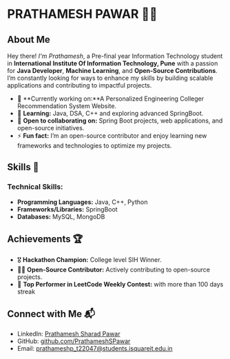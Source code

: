 
# PRATHAMESH PAWAR 👨‍💻

## About Me

Hey there! *I'm Prathamesh*, a Pre-final year Information Technology student in **International Institute Of Information Technology, Pune** with a passion for **Java Developer**, **Machine Learning**, and **Open-Source Contributions**. I’m constantly looking for ways to enhance my skills by building scalable applications and contributing to impactful projects.

- 🔭 **Currently working on:**A Personalized Engineering Colleger Recommendation System Website.
- 🌱 **Learning:** Java, DSA, C++ and exploring advanced SpringBoot.
- 🤝 **Open to collaborating on:** Spring Boot projects, web applications, and open-source initiatives.
- ⚡ **Fun fact:** I’m an open-source contributor and enjoy learning new frameworks and technologies to optimize my projects.

## Skills 🚀

### Technical Skills:
- **Programming Languages:** Java, C++, Python
- **Frameworks/Libraries:** SpringBoot
- **Databases:** MySQL, MongoDB

## Achievements 🏆

- 🎖 **Hackathon Champion:** College level SIH Winner.
- 👨‍💻 **Open-Source Contributor:** Actively contributing to open-source projects.
- 🏅 **Top Performer in LeetCode Weekly Contest:** with more than 100 days streak

## Connect with Me 📬
- LinkedIn: [Prathamesh Sharad Pawar](https://www.linkedin.com/in/prathamesh-pawar-263916259)
- GitHub: [github.com/PrathameshSPawar](https://github.com/PrathameshSPawar)
- Email: prathameshp_t22047@students.isquareit.edu.in

<!---
PrathameshSPawar/PrathameshSPawar is a ✨ special ✨ repository because its `README.md` (this file) appears on your GitHub profile.
You can click the Preview link to take a look at your changes.
--->
